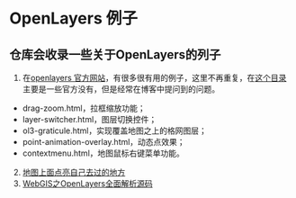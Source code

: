 # OpenLayers 例子


## 仓库会收录一些关于OpenLayers的列子
1. 在[openlayers 官方网站](http://openlayers.org/en/latest/examples)，有很多很有用的例子，这里不再重复，在[这个目录](https://github.com/cqzhlei/OpenLayersDemo/tree/master/openlayersextend)主要是一些官方没有，但是经常在博客中提问到的问题。
- drag-zoom.html，拉框缩放功能；
- layer-switcher.html，图层切换控件；
- ol3-graticule.html，实现覆盖地图之上的格网图层；
- point-animation-overlay.html，动态点效果；
- contextmenu.html，地图鼠标右键菜单功能。
2. [地图上面点亮自己去过的地方](https://github.com/abruzzi/places-ive-been)
3. [WebGIS之OpenLayers全面解析源码]()
